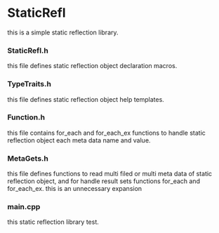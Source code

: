 # StaticRefl
this is a simple static reflection library.

### StaticRefl.h
this file defines static reflection object declaration macros.

### TypeTraits.h
this file defines static reflection object help templates.

### Function.h
this file contains for_each and for_each_ex functions to handle static reflection object each meta data name and value.

### MetaGets.h
this file defines functions to read multi filed or multi meta data of static reflection object, and for handle result sets functions for_each and for_each_ex.
this is an unnecessary expansion

### main.cpp
this static reflection library test.
